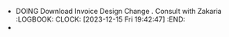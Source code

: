 - DOING Download Invoice Design Change . Consult with Zakaria
  :LOGBOOK:
  CLOCK: [2023-12-15 Fri 19:42:47]
  :END:
-